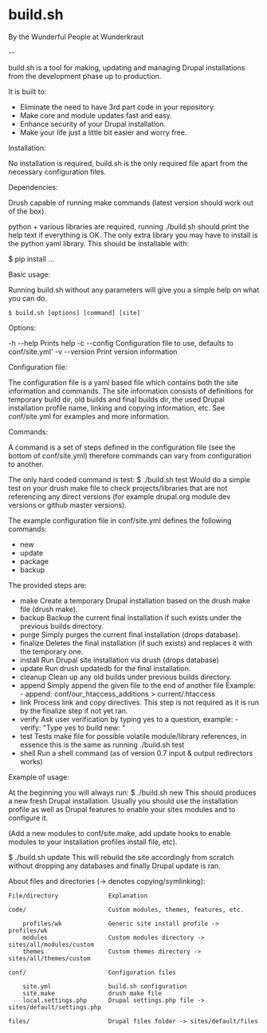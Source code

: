 build.sh
=================================================

By the Wunderful People at Wunderkraut

--

build.sh is a tool for making, updating and managing Drupal installations from the development phase up to production.


It is built to:
 - Eliminate the need to have 3rd part code in your repository.
 - Make core and module updates fast and easy.
 - Enhance security of your Drupal installation.
 - Make your life just a little bit easier and worry free.

Installation:

No installation is required, build.sh is the only required file apart from the necessary configuration files.

Dependencies:

Drush capable of running make commands (latest version should work out of the box).

python + various libraries are required, running ./build.sh should print the help text if everything is OK.
The only extra library you may have to install is the python yaml library. This should be installable with:

$ pip install ...

Basic usage:

Running build.sh without any parameters will give you a simple help on what you can do.

	$ build.sh [options] [command] [site]

Options:

  -h --help
 	Prints help
  -c --config
	Configuration file to use, defaults to conf/site.yml'
  -v --version
  	Print version information

Configuration file:

The configuration file is a yaml based file which contains both the site information and commands.
The site information consists of definitions for temporary build dir, old builds and final builds dir, the used Drupal installation profile name, linking and copying information, etc. See conf/site.yml for examples and more information.

Commands:

A command is a set of steps defined in the configuration file (see the bottom of conf/site.yml) therefore commands can vary from configuration to another.

The only hard coded command is test:
$ ./build.sh test
Would do a simple test on your drush make file to check projects/libraries that are not referencing any direct versions (for example drupal.org module dev versions or github master versions).

The example configuration file in conf/site.yml defines the following commands:

 - new
 - update
 - package
 - backup

The provided steps are:

 - make
 	Create a temporary Drupal installation based on the drush make file (drush make).
 - backup
 	Backup the current final installation if such exists under the previous builds directory.
 - purge
 	Simply purges the current final installation (drops database).
 - finalize
 	Deletes the final installation (if such exists) and replaces it with the temporary one.
 - install
 	Run Drupal site installation via drush (drops database)
 - update
 	Run drush updatedb for the final installation.
 - cleanup
 	Clean up any old builds under previous builds directory.
 - append
 	Simply append the given file to the end of another file
 	Example:
 		- append: conf/our_htaccess_additions > current/.htaccess
 - link
 	Process link and copy directives. This step is not required as it is run by the finalize step if not yet ran.
 - verify 
 	Ask user verification by typing yes to a question, example:
 		- verify: "Type yes to build new: "
 - test
 	Tests make file for possible volatile module/library references, in essence this is the same as running ./build.sh test
 - shell
 	Run a shell command (as of version 0.7 input & output redirectors works)

Example of usage:

At the beginning you will always run:
$ ./build.sh new
This should produces a new fresh Drupal installation. Usually you should use the installation profile as well as Drupal features to enable your sites modules and to configure it.

(Add a new modules to conf/site.make, add update hooks to enable modules to your installation profiles install file, etc).

$ ./build.sh update
This will rebuild the site accordingly from scratch without dropping any databases and finally Drupal update is ran.




About files and directories (-> denotes copying/symlinking):

	File/directory				Explanation

	code/						Custom modules, themes, features, etc.

		profiles/wk				Generic site install profile -> profiles/wk
		modules					Custom modules directory ->  sites/all/modules/custom
		themes					Custom themes directory -> sites/all/themes/custom

	conf/						Configuration files

		site.yml				build.sh configuration
		site.make				drush make file
		local.settings.php		Drupal settings.php file -> sites/default/settings.php		

	files/						Drupal files folder -> sites/default/files



